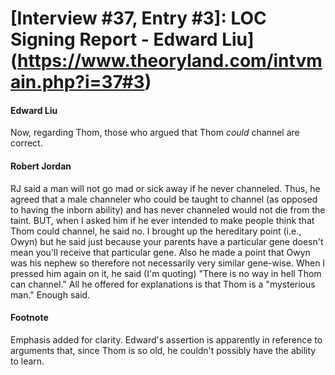 # [Interview #37, Entry #3]: LOC Signing Report - Edward Liu](https://www.theoryland.com/intvmain.php?i=37#3)

#### Edward Liu

Now, regarding Thom, those who argued that Thom
*could*
channel are correct.

#### Robert Jordan

RJ said a man will not go mad or sick away if he never channeled. Thus, he agreed that a male channeler who could be taught to channel (as opposed to having the inborn ability) and has never channeled would not die from the taint. BUT, when I asked him if he ever intended to make people think that Thom could channel, he said no. I brought up the hereditary point (i.e., Owyn) but he said just because your parents have a particular gene doesn't mean you'll receive that particular gene. Also he made a point that Owyn was his nephew so therefore not necessarily very similar gene-wise. When I pressed him again on it, he said (I'm quoting) "There is no way in hell Thom can channel." All he offered for explanations is that Thom is a "mysterious man." Enough said.

#### Footnote

Emphasis added for clarity. Edward's assertion is apparently in reference to arguments that, since Thom is so old, he couldn't possibly have the ability to learn.

